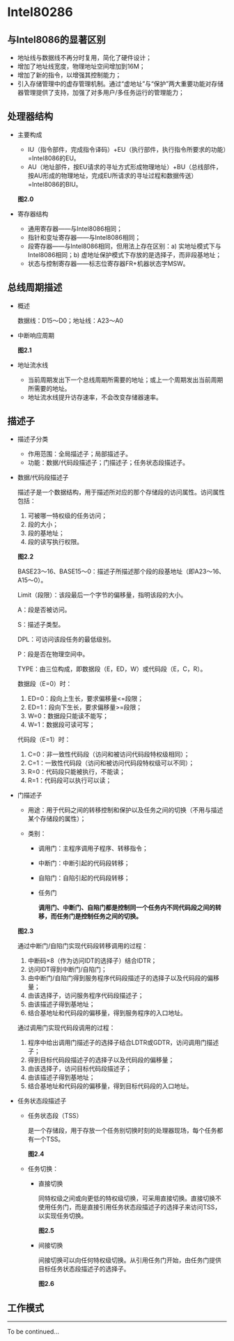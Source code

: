 # Intel80286

## 与Intel8086的显著区别

- 地址线与数据线不再分时复用，简化了硬件设计； 
- 增加了地址线宽度，物理地址空间增加到16M；
- 增加了新的指令，以增强其控制能力；
- 引入存储管理中的虚存管理机制。通过“虚地址”与“保护”两大重要功能对存储器管理提供了支持，加强了对多用户/多任务运行的管理能力；

## 处理器结构

- 主要构成
  - IU（指令部件，完成指令译码）+EU（执行部件，执行指令所要求的功能）=Intel8086的EU。
  - AU（地址部件，按EU请求的寻址方式形成物理地址）+BU（总线部件，按AU形成的物理地址，完成EU所请求的寻址过程和数据传送）=Intel8086的BIU。

  **图2.0**

- 寄存器结构
  - 通用寄存器——与Intel8086相同；
  - 指针和变址寄存器——与Intel8086相同；
  - 段寄存器——与Intel8086相同，但用法上存在区别：a) 实地址模式下与Intel8086相同；b) 虚地址保护模式下存放的是选择子，而非段基地址；
  - 状态与控制寄存器——标志位寄存器FR+机器状态字MSW。

## 总线周期描述

- 概述

  数据线：D15～D0；地址线：A23～A0

- 中断响应周期

  **图2.1**

- 地址流水线

  - 当前周期发出下一个总线周期所需要的地址；或上一个周期发出当前周期所需要的地址。
  - 地址流水线提升访存速率，不会改变存储器速率。

## 描述子

- 描述子分类

  - 作用范围：全局描述子；局部描述子。
  - 功能：数据/代码段描述子；门描述子；任务状态段描述子。

- 数据/代码段描述子

  描述子是一个数据结构，用于描述所对应的那个存储段的访问属性。访问属性包括：

  1. 可被哪一特权级的任务访问；
  2. 段的大小；
  3. 段的基地址；
  4. 段的读写执行权限。

  **图2.2**

  BASE23～16、BASE15～0：描述子所描述那个段的段基地址（即A23～16、A15～0）。

  Limit（段限）：该段最后一个字节的偏移量，指明该段的大小。

  A：段是否被访问。

  S：描述子类型。

  DPL：可访问该段任务的最低级别。

  P：段是否在物理空间中。

  TYPE：由三位构成，即数据段（E，ED，W）或代码段（E，C，R）。

  数据段（E=0）时：

  1. ED=0：段向上生长，要求偏移量<=段限；
  2. ED=1：段向下生长，要求偏移量>=段限；
  3. W=0：数据段只能读不能写；
  4. W=1：数据段可读可写；

  代码段（E=1）时：

  1. C=0：非一致性代码段（访问和被访问代码段特权级相同）；
  2. C=1：一致性代码段（访问和被访问代码段特权级可以不同）；
  3. R=0：代码段只能被执行，不能读；
  4. R=1：代码段可以执行可以读；

- 门描述子

  - 用途：用于代码之间的转移控制和保护以及任务之间的切换（不用与描述某个存储段的属性）；

  - 类别：

    - 调用门：主程序调用子程序、转移指令；

    - 中断门：中断引起的代码段转移；

    - 自陷门：自陷引起的代码段转移；

    - 任务门

      **调用门、中断门、自陷门都是控制同一个任务内不同代码段之间的转移，而任务门是控制任务之间的切换。**

  **图2.3**

  通过中断门/自陷门实现代码段转移调用的过程：

  1. 中断码×8（作为访问IDT的选择子）结合IDTR；
  2. 访问IDT得到中断门/自陷门；
  3. 由中断门/自陷门得到服务程序代码段描述子的选择子以及代码段的偏移量；
  4. 由该选择子，访问服务程序代码段描述子；
  5. 由该描述子得到基地址；
  6. 结合基地址和代码段的偏移量，得到服务程序的入口地址。

  通过调用门实现代码段调用的过程：

  1. 程序中给出调用门描述子的选择子结合LDTR或GDTR，访问调用门描述子；
  2. 得到目标代码段描述子的选择子以及代码段的偏移量；
  3. 由该选择子，访问目标代码段描述子；
  4. 由该描述子得到基地址；
  5. 结合基地址和代码段的偏移量，得到目标代码段的入口地址。

- 任务状态段描述子

  - 任务状态段（TSS）

    是一个存储段，用于存放一个任务别切换时刻的处理器现场，每个任务都有一个TSS。

    **图2.4**

  - 任务切换：

    - 直接切换

      同特权级之间或向更低的特权级切换，可采用直接切换。直接切换不使用任务门，而是直接引用任务状态段描述子的选择子来访问TSS，以实现任务切换。

      **图2.5**

    - 间接切换

      间接切换可以向任何特权级切换。从引用任务门开始，由任务门提供目标任务状态段描述子的选择子。

      **图2.6**

## 工作模式

---

To be continued...
